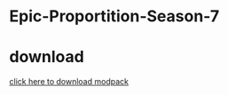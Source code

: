 # Epic-Proportition-Season-7


# download
[click here to download modpack](https://github.com/Brandonbr1/Epic-Proportition-Season-7/releases/download/Epic.Proportition.Season.7-Epic-Proportition-Season.7.zip/Epic.Proportition.Season.7-Epic-Proportition-Season.7.zip)
